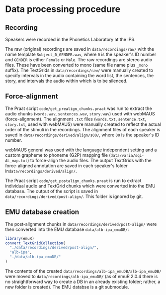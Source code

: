 # Data processing procedure

## Recording

Speakers were recorded in the Phonetics Laboratory at the IPS.

The raw (original) recordings are saved in `data/recordings/raw/` with the name template `Subject_0_GENDER.wav`, where `0` is the speaker's ID number and `GENDER` is either `Female` or `Male`.
The raw recordings are stereo audio files. These have been converted to mono (same file name plus `_mono` suffix). The TextGrids in `data/recordings/raw/` were manually created to specify intervals in the audio containing the word list, the sentences, the story, and intervals the audio within which is to be silenced.

## Force-alignment

The Praat script `code/get_prealign_chunks.praat` was run to extract the audio chunks (`words.wav`, `sentences.wav`, `story.wav`) used with webMAUS (force-alignment). The alignment `.txt` files (`words.txt`, `sentence.txt`, `story.txt`, used with webMAUS) were manually created to reflect the actual order of the stimuli in the recordings.
The alignment files of each speaker is saved in `data/recordings/derived/align/s00/`, where `00` is the speaker's ID number.

webMAUS general was used with the language independent setting and a custom grapheme to phoneme (G2P) mapping file (`data/varia/sqi-AL_map.txt`) to force-align the audio files.
The output TextGrids with the force-aligned annotation are saved in each speaker's folder in`data/recordings/derived/align/`.

The Praat script `code/get_postalign_chunks.praat` is run to extract individual audio and TextGrid chunks which were converted into the EMU database.
The output of the script is saved in `data/recordings/derived/post-align/`.
This folder is ignored by git.

## EMU database creation

The post-alignment chunks in `data/recordings/derived/post-align/` were then converted into the EMU database `data/alb-ipa_emuDB/`:

```r
library(emuR)
convert_TextGridCollection(
  "./data/recordings/derived/post-align/",
  "alb-ipa",
  "./data/alb-ipa_emuDB/"
)
```

The contents of the created `data/recordings/alb-ipa_emuDB/alb-ipa_emuDB/` were moved to `data/recordings/alb-ipa_emuDB/` (as of emuR 2.0.4 there is no straightforward way to create a DB in an already existing folder; rather, a new folder is created).
The EMU databse is a git submodule.
